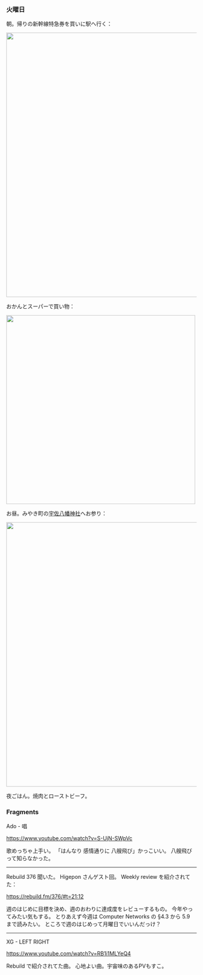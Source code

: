 ### 火曜日

朝。帰りの新幹線特急券を買いに駅へ行く：

<img src="https://i.imgur.com/dA7bsJl.jpg" width="700">

おかんとスーパーで買い物：

<img src="https://i.imgur.com/OJvuA2E.jpg" width="500">

お昼。みやき町の[宇佐八幡神社](https://www.miyakikankou.jp/main/75.html)へお参り：

<img src="https://i.imgur.com/C928tJg.jpg" width="700">

夜ごはん。焼肉とローストビーフ。

### Fragments

Ado - 唱

https://www.youtube.com/watch?v=S-UjN-SWpVc

歌めっちゃ上手い。
「はんなり 感情通りに 八艘飛び」かっこいい。
八艘飛びって知らなかった。

---

Rebuild 376 聞いた。
Higepon さんゲスト回。
Weekly review を紹介されてた：

https://rebuild.fm/376/#t=21:12

週のはじめに目標を決め、週のおわりに達成度をレビューするもの。
今年やってみたい気もする。
とりあえず今週は Computer Networks の §4.3 から 5.9 まで読みたい。
ところで週のはじめって月曜日でいいんだっけ？

---

XG - LEFT RIGHT

https://www.youtube.com/watch?v=RB1i1MLYeQ4

Rebuild で紹介されてた曲。
心地よい曲。宇宙味のあるPVもすこ。
